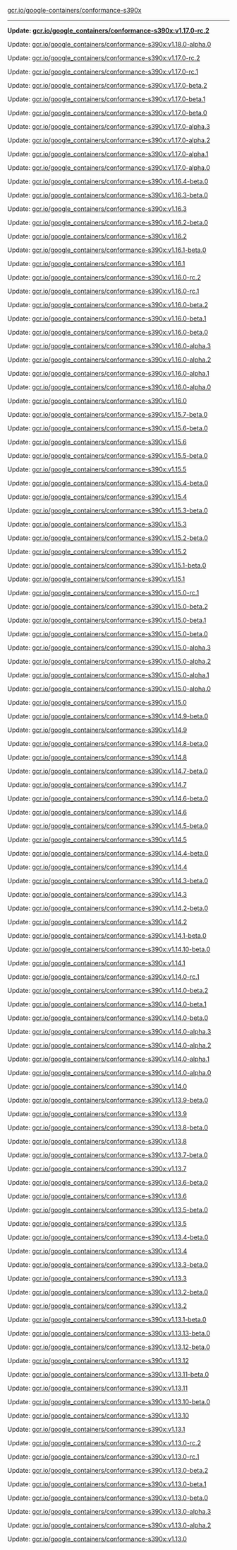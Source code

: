[gcr.io/google-containers/conformance-s390x](https://hub.docker.com/r/cruse/conformance-s390x/tags/) 

----
**Update: [gcr.io/google_containers/conformance-s390x:v1.17.0-rc.2](https://hub.docker.com/r/cruse/conformance-s390x/tags/)**

Update: [gcr.io/google_containers/conformance-s390x:v1.18.0-alpha.0](https://hub.docker.com/r/cruse/conformance-s390x/tags/)

Update: [gcr.io/google_containers/conformance-s390x:v1.17.0-rc.2](https://hub.docker.com/r/cruse/conformance-s390x/tags/)

Update: [gcr.io/google_containers/conformance-s390x:v1.17.0-rc.1](https://hub.docker.com/r/cruse/conformance-s390x/tags/)

Update: [gcr.io/google_containers/conformance-s390x:v1.17.0-beta.2](https://hub.docker.com/r/cruse/conformance-s390x/tags/)

Update: [gcr.io/google_containers/conformance-s390x:v1.17.0-beta.1](https://hub.docker.com/r/cruse/conformance-s390x/tags/)

Update: [gcr.io/google_containers/conformance-s390x:v1.17.0-beta.0](https://hub.docker.com/r/cruse/conformance-s390x/tags/)

Update: [gcr.io/google_containers/conformance-s390x:v1.17.0-alpha.3](https://hub.docker.com/r/cruse/conformance-s390x/tags/)

Update: [gcr.io/google_containers/conformance-s390x:v1.17.0-alpha.2](https://hub.docker.com/r/cruse/conformance-s390x/tags/)

Update: [gcr.io/google_containers/conformance-s390x:v1.17.0-alpha.1](https://hub.docker.com/r/cruse/conformance-s390x/tags/)

Update: [gcr.io/google_containers/conformance-s390x:v1.17.0-alpha.0](https://hub.docker.com/r/cruse/conformance-s390x/tags/)

Update: [gcr.io/google_containers/conformance-s390x:v1.16.4-beta.0](https://hub.docker.com/r/cruse/conformance-s390x/tags/)

Update: [gcr.io/google_containers/conformance-s390x:v1.16.3-beta.0](https://hub.docker.com/r/cruse/conformance-s390x/tags/)

Update: [gcr.io/google_containers/conformance-s390x:v1.16.3](https://hub.docker.com/r/cruse/conformance-s390x/tags/)

Update: [gcr.io/google_containers/conformance-s390x:v1.16.2-beta.0](https://hub.docker.com/r/cruse/conformance-s390x/tags/)

Update: [gcr.io/google_containers/conformance-s390x:v1.16.2](https://hub.docker.com/r/cruse/conformance-s390x/tags/)

Update: [gcr.io/google_containers/conformance-s390x:v1.16.1-beta.0](https://hub.docker.com/r/cruse/conformance-s390x/tags/)

Update: [gcr.io/google_containers/conformance-s390x:v1.16.1](https://hub.docker.com/r/cruse/conformance-s390x/tags/)

Update: [gcr.io/google_containers/conformance-s390x:v1.16.0-rc.2](https://hub.docker.com/r/cruse/conformance-s390x/tags/)

Update: [gcr.io/google_containers/conformance-s390x:v1.16.0-rc.1](https://hub.docker.com/r/cruse/conformance-s390x/tags/)

Update: [gcr.io/google_containers/conformance-s390x:v1.16.0-beta.2](https://hub.docker.com/r/cruse/conformance-s390x/tags/)

Update: [gcr.io/google_containers/conformance-s390x:v1.16.0-beta.1](https://hub.docker.com/r/cruse/conformance-s390x/tags/)

Update: [gcr.io/google_containers/conformance-s390x:v1.16.0-beta.0](https://hub.docker.com/r/cruse/conformance-s390x/tags/)

Update: [gcr.io/google_containers/conformance-s390x:v1.16.0-alpha.3](https://hub.docker.com/r/cruse/conformance-s390x/tags/)

Update: [gcr.io/google_containers/conformance-s390x:v1.16.0-alpha.2](https://hub.docker.com/r/cruse/conformance-s390x/tags/)

Update: [gcr.io/google_containers/conformance-s390x:v1.16.0-alpha.1](https://hub.docker.com/r/cruse/conformance-s390x/tags/)

Update: [gcr.io/google_containers/conformance-s390x:v1.16.0-alpha.0](https://hub.docker.com/r/cruse/conformance-s390x/tags/)

Update: [gcr.io/google_containers/conformance-s390x:v1.16.0](https://hub.docker.com/r/cruse/conformance-s390x/tags/)

Update: [gcr.io/google_containers/conformance-s390x:v1.15.7-beta.0](https://hub.docker.com/r/cruse/conformance-s390x/tags/)

Update: [gcr.io/google_containers/conformance-s390x:v1.15.6-beta.0](https://hub.docker.com/r/cruse/conformance-s390x/tags/)

Update: [gcr.io/google_containers/conformance-s390x:v1.15.6](https://hub.docker.com/r/cruse/conformance-s390x/tags/)

Update: [gcr.io/google_containers/conformance-s390x:v1.15.5-beta.0](https://hub.docker.com/r/cruse/conformance-s390x/tags/)

Update: [gcr.io/google_containers/conformance-s390x:v1.15.5](https://hub.docker.com/r/cruse/conformance-s390x/tags/)

Update: [gcr.io/google_containers/conformance-s390x:v1.15.4-beta.0](https://hub.docker.com/r/cruse/conformance-s390x/tags/)

Update: [gcr.io/google_containers/conformance-s390x:v1.15.4](https://hub.docker.com/r/cruse/conformance-s390x/tags/)

Update: [gcr.io/google_containers/conformance-s390x:v1.15.3-beta.0](https://hub.docker.com/r/cruse/conformance-s390x/tags/)

Update: [gcr.io/google_containers/conformance-s390x:v1.15.3](https://hub.docker.com/r/cruse/conformance-s390x/tags/)

Update: [gcr.io/google_containers/conformance-s390x:v1.15.2-beta.0](https://hub.docker.com/r/cruse/conformance-s390x/tags/)

Update: [gcr.io/google_containers/conformance-s390x:v1.15.2](https://hub.docker.com/r/cruse/conformance-s390x/tags/)

Update: [gcr.io/google_containers/conformance-s390x:v1.15.1-beta.0](https://hub.docker.com/r/cruse/conformance-s390x/tags/)

Update: [gcr.io/google_containers/conformance-s390x:v1.15.1](https://hub.docker.com/r/cruse/conformance-s390x/tags/)

Update: [gcr.io/google_containers/conformance-s390x:v1.15.0-rc.1](https://hub.docker.com/r/cruse/conformance-s390x/tags/)

Update: [gcr.io/google_containers/conformance-s390x:v1.15.0-beta.2](https://hub.docker.com/r/cruse/conformance-s390x/tags/)

Update: [gcr.io/google_containers/conformance-s390x:v1.15.0-beta.1](https://hub.docker.com/r/cruse/conformance-s390x/tags/)

Update: [gcr.io/google_containers/conformance-s390x:v1.15.0-beta.0](https://hub.docker.com/r/cruse/conformance-s390x/tags/)

Update: [gcr.io/google_containers/conformance-s390x:v1.15.0-alpha.3](https://hub.docker.com/r/cruse/conformance-s390x/tags/)

Update: [gcr.io/google_containers/conformance-s390x:v1.15.0-alpha.2](https://hub.docker.com/r/cruse/conformance-s390x/tags/)

Update: [gcr.io/google_containers/conformance-s390x:v1.15.0-alpha.1](https://hub.docker.com/r/cruse/conformance-s390x/tags/)

Update: [gcr.io/google_containers/conformance-s390x:v1.15.0-alpha.0](https://hub.docker.com/r/cruse/conformance-s390x/tags/)

Update: [gcr.io/google_containers/conformance-s390x:v1.15.0](https://hub.docker.com/r/cruse/conformance-s390x/tags/)

Update: [gcr.io/google_containers/conformance-s390x:v1.14.9-beta.0](https://hub.docker.com/r/cruse/conformance-s390x/tags/)

Update: [gcr.io/google_containers/conformance-s390x:v1.14.9](https://hub.docker.com/r/cruse/conformance-s390x/tags/)

Update: [gcr.io/google_containers/conformance-s390x:v1.14.8-beta.0](https://hub.docker.com/r/cruse/conformance-s390x/tags/)

Update: [gcr.io/google_containers/conformance-s390x:v1.14.8](https://hub.docker.com/r/cruse/conformance-s390x/tags/)

Update: [gcr.io/google_containers/conformance-s390x:v1.14.7-beta.0](https://hub.docker.com/r/cruse/conformance-s390x/tags/)

Update: [gcr.io/google_containers/conformance-s390x:v1.14.7](https://hub.docker.com/r/cruse/conformance-s390x/tags/)

Update: [gcr.io/google_containers/conformance-s390x:v1.14.6-beta.0](https://hub.docker.com/r/cruse/conformance-s390x/tags/)

Update: [gcr.io/google_containers/conformance-s390x:v1.14.6](https://hub.docker.com/r/cruse/conformance-s390x/tags/)

Update: [gcr.io/google_containers/conformance-s390x:v1.14.5-beta.0](https://hub.docker.com/r/cruse/conformance-s390x/tags/)

Update: [gcr.io/google_containers/conformance-s390x:v1.14.5](https://hub.docker.com/r/cruse/conformance-s390x/tags/)

Update: [gcr.io/google_containers/conformance-s390x:v1.14.4-beta.0](https://hub.docker.com/r/cruse/conformance-s390x/tags/)

Update: [gcr.io/google_containers/conformance-s390x:v1.14.4](https://hub.docker.com/r/cruse/conformance-s390x/tags/)

Update: [gcr.io/google_containers/conformance-s390x:v1.14.3-beta.0](https://hub.docker.com/r/cruse/conformance-s390x/tags/)

Update: [gcr.io/google_containers/conformance-s390x:v1.14.3](https://hub.docker.com/r/cruse/conformance-s390x/tags/)

Update: [gcr.io/google_containers/conformance-s390x:v1.14.2-beta.0](https://hub.docker.com/r/cruse/conformance-s390x/tags/)

Update: [gcr.io/google_containers/conformance-s390x:v1.14.2](https://hub.docker.com/r/cruse/conformance-s390x/tags/)

Update: [gcr.io/google_containers/conformance-s390x:v1.14.1-beta.0](https://hub.docker.com/r/cruse/conformance-s390x/tags/)

Update: [gcr.io/google_containers/conformance-s390x:v1.14.10-beta.0](https://hub.docker.com/r/cruse/conformance-s390x/tags/)

Update: [gcr.io/google_containers/conformance-s390x:v1.14.1](https://hub.docker.com/r/cruse/conformance-s390x/tags/)

Update: [gcr.io/google_containers/conformance-s390x:v1.14.0-rc.1](https://hub.docker.com/r/cruse/conformance-s390x/tags/)

Update: [gcr.io/google_containers/conformance-s390x:v1.14.0-beta.2](https://hub.docker.com/r/cruse/conformance-s390x/tags/)

Update: [gcr.io/google_containers/conformance-s390x:v1.14.0-beta.1](https://hub.docker.com/r/cruse/conformance-s390x/tags/)

Update: [gcr.io/google_containers/conformance-s390x:v1.14.0-beta.0](https://hub.docker.com/r/cruse/conformance-s390x/tags/)

Update: [gcr.io/google_containers/conformance-s390x:v1.14.0-alpha.3](https://hub.docker.com/r/cruse/conformance-s390x/tags/)

Update: [gcr.io/google_containers/conformance-s390x:v1.14.0-alpha.2](https://hub.docker.com/r/cruse/conformance-s390x/tags/)

Update: [gcr.io/google_containers/conformance-s390x:v1.14.0-alpha.1](https://hub.docker.com/r/cruse/conformance-s390x/tags/)

Update: [gcr.io/google_containers/conformance-s390x:v1.14.0-alpha.0](https://hub.docker.com/r/cruse/conformance-s390x/tags/)

Update: [gcr.io/google_containers/conformance-s390x:v1.14.0](https://hub.docker.com/r/cruse/conformance-s390x/tags/)

Update: [gcr.io/google_containers/conformance-s390x:v1.13.9-beta.0](https://hub.docker.com/r/cruse/conformance-s390x/tags/)

Update: [gcr.io/google_containers/conformance-s390x:v1.13.9](https://hub.docker.com/r/cruse/conformance-s390x/tags/)

Update: [gcr.io/google_containers/conformance-s390x:v1.13.8-beta.0](https://hub.docker.com/r/cruse/conformance-s390x/tags/)

Update: [gcr.io/google_containers/conformance-s390x:v1.13.8](https://hub.docker.com/r/cruse/conformance-s390x/tags/)

Update: [gcr.io/google_containers/conformance-s390x:v1.13.7-beta.0](https://hub.docker.com/r/cruse/conformance-s390x/tags/)

Update: [gcr.io/google_containers/conformance-s390x:v1.13.7](https://hub.docker.com/r/cruse/conformance-s390x/tags/)

Update: [gcr.io/google_containers/conformance-s390x:v1.13.6-beta.0](https://hub.docker.com/r/cruse/conformance-s390x/tags/)

Update: [gcr.io/google_containers/conformance-s390x:v1.13.6](https://hub.docker.com/r/cruse/conformance-s390x/tags/)

Update: [gcr.io/google_containers/conformance-s390x:v1.13.5-beta.0](https://hub.docker.com/r/cruse/conformance-s390x/tags/)

Update: [gcr.io/google_containers/conformance-s390x:v1.13.5](https://hub.docker.com/r/cruse/conformance-s390x/tags/)

Update: [gcr.io/google_containers/conformance-s390x:v1.13.4-beta.0](https://hub.docker.com/r/cruse/conformance-s390x/tags/)

Update: [gcr.io/google_containers/conformance-s390x:v1.13.4](https://hub.docker.com/r/cruse/conformance-s390x/tags/)

Update: [gcr.io/google_containers/conformance-s390x:v1.13.3-beta.0](https://hub.docker.com/r/cruse/conformance-s390x/tags/)

Update: [gcr.io/google_containers/conformance-s390x:v1.13.3](https://hub.docker.com/r/cruse/conformance-s390x/tags/)

Update: [gcr.io/google_containers/conformance-s390x:v1.13.2-beta.0](https://hub.docker.com/r/cruse/conformance-s390x/tags/)

Update: [gcr.io/google_containers/conformance-s390x:v1.13.2](https://hub.docker.com/r/cruse/conformance-s390x/tags/)

Update: [gcr.io/google_containers/conformance-s390x:v1.13.1-beta.0](https://hub.docker.com/r/cruse/conformance-s390x/tags/)

Update: [gcr.io/google_containers/conformance-s390x:v1.13.13-beta.0](https://hub.docker.com/r/cruse/conformance-s390x/tags/)

Update: [gcr.io/google_containers/conformance-s390x:v1.13.12-beta.0](https://hub.docker.com/r/cruse/conformance-s390x/tags/)

Update: [gcr.io/google_containers/conformance-s390x:v1.13.12](https://hub.docker.com/r/cruse/conformance-s390x/tags/)

Update: [gcr.io/google_containers/conformance-s390x:v1.13.11-beta.0](https://hub.docker.com/r/cruse/conformance-s390x/tags/)

Update: [gcr.io/google_containers/conformance-s390x:v1.13.11](https://hub.docker.com/r/cruse/conformance-s390x/tags/)

Update: [gcr.io/google_containers/conformance-s390x:v1.13.10-beta.0](https://hub.docker.com/r/cruse/conformance-s390x/tags/)

Update: [gcr.io/google_containers/conformance-s390x:v1.13.10](https://hub.docker.com/r/cruse/conformance-s390x/tags/)

Update: [gcr.io/google_containers/conformance-s390x:v1.13.1](https://hub.docker.com/r/cruse/conformance-s390x/tags/)

Update: [gcr.io/google_containers/conformance-s390x:v1.13.0-rc.2](https://hub.docker.com/r/cruse/conformance-s390x/tags/)

Update: [gcr.io/google_containers/conformance-s390x:v1.13.0-rc.1](https://hub.docker.com/r/cruse/conformance-s390x/tags/)

Update: [gcr.io/google_containers/conformance-s390x:v1.13.0-beta.2](https://hub.docker.com/r/cruse/conformance-s390x/tags/)

Update: [gcr.io/google_containers/conformance-s390x:v1.13.0-beta.1](https://hub.docker.com/r/cruse/conformance-s390x/tags/)

Update: [gcr.io/google_containers/conformance-s390x:v1.13.0-beta.0](https://hub.docker.com/r/cruse/conformance-s390x/tags/)

Update: [gcr.io/google_containers/conformance-s390x:v1.13.0-alpha.3](https://hub.docker.com/r/cruse/conformance-s390x/tags/)

Update: [gcr.io/google_containers/conformance-s390x:v1.13.0-alpha.2](https://hub.docker.com/r/cruse/conformance-s390x/tags/)

Update: [gcr.io/google_containers/conformance-s390x:v1.13.0](https://hub.docker.com/r/cruse/conformance-s390x/tags/)


